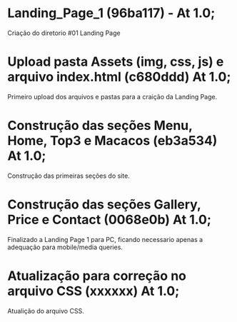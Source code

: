 # Landing_Page_1 (96ba117) - At 1.0;
Criação do diretorio #01 Landing Page

# Upload pasta Assets (img, css, js) e arquivo index.html (c680ddd) At 1.0;
Primeiro upload dos arquivos e pastas para a craição da Landing Page.

# Construção das seções Menu, Home, Top3 e Macacos (eb3a534) At 1.0;
Construção das primeiras seções do site. 

# Construção das seções Gallery, Price e Contact (0068e0b) At 1.0;
Finalizado a Landing Page 1 para PC, ficando necessario apenas a adequação para mobile/media queries.

# Atualização para correção no arquivo CSS (xxxxxx) At 1.0;
Atualição do arquivo CSS.